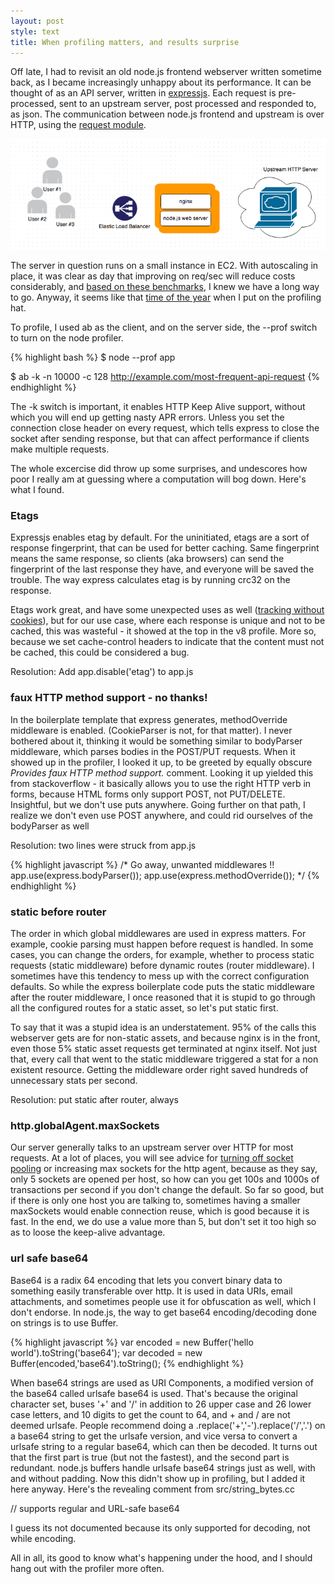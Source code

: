 ```yaml
---
layout: post
style: text
title: When profiling matters, and results surprise
---
```


Off late, I had to revisit an old node.js frontend webserver written sometime back, as I became increasingly unhappy about its performance. It can be thought of as an API server, written in [expressjs](https://github.com/visionmedia/express). Each request is pre-processed, sent to an upstream server, post processed and responded to, as json. The communication between node.js frontend and upstream is over HTTP, using the [request module](https://github.com/mikeal/request).

![The setup](/img/servers.png "Visitors on the site")


The server in question runs on a small instance in EC2. With autoscaling in place, it was clear as day that improving on req/sec will reduce costs considerably, and [based on these benchmarks](http://blog.perfectapi.com/2012/benchmarking-apis-using-perfectapi-vs-express.js-vs-restify.js/), I knew we have a long way to go. Anyway, it seems like that [time of the year](/2012/07/15/node-profiling/) when I put on the profiling hat.

To profile, I used ab as the client, and on the server side, the --prof switch to turn on the node profiler.

{% highlight bash %}
$ node --prof app

$ ab -k -n 10000 -c 128 http://example.com/most-frequent-api-request
{% endhighlight %}

The -k switch is important, it enables HTTP Keep Alive support, without which you will end up getting nasty APR errors. Unless you set the connection close header on every request, which tells express to close the socket after sending response, but that can affect performance if clients make multiple requests.

The whole excercise did throw up some surprises, and undescores how poor I really am at guessing where a computation will bog down. Here's what I found.

### Etags
Expressjs enables etag by default. For the uninitiated, etags are a sort of response fingerprint, that can be used for better caching. Same fingerprint means the same response, so clients (aka browsers) can send the fingerprint of the last response they have, and everyone will be saved the trouble. The way express calculates etag is by running crc32 on the response.

Etags work great, and have some unexpected uses as well ([tracking without cookies](http://www.arctic.org/~dean/tracking-without-cookies.html)), but for our use case, where each response is unique and not to be cached, this was wasteful - it showed at the top in the v8 profile. More so, because we set cache-control headers to indicate that the content must not be cached, this could be considered a bug.

Resolution: Add app.disable('etag') to app.js

### faux HTTP method support - no thanks!
In the boilerplate template that express generates, methodOverride middleware is enabled. (CookieParser is not, for that matter). I never bothered about it, thinking it would be something similar to bodyParser middleware, which parses bodies in the POST/PUT requests. When it showed up in the profiler, I looked it up, to be greeted by equally obscure *Provides faux HTTP method support.* comment. Looking it up yielded this from stackoverflow - it basically allows you to use the right HTTP verb in forms, because HTML forms only support POST, not PUT/DELETE. Insightful, but we don't use puts anywhere. Going further on that path, I realize we don't even use POST anywhere, and could rid ourselves of the bodyParser as well

Resolution: two lines were struck from app.js

{% highlight javascript %}
  /* Go away, unwanted middlewares !!
  app.use(express.bodyParser());
  app.use(express.methodOverride());
  */
{% endhighlight %}

### static before router
The order in which global middlewares are used in express matters. For example, cookie parsing must happen before request is handled. In some cases, you can change the orders, for example, whether to process static requests (static middleware) before dynamic routes (router middleware).  I sometimes have this tendency to mess up with the correct configuration defaults. So while the express boilerplate code puts the static middleware after the router middleware, I once reasoned that it is stupid to go through all the configured routes for a static asset, so let's put static first.

To say that it was a stupid idea is an understatement. 95% of the calls this webserver gets are for non-static assets, and because nginx is in the front, even those 5% static asset requests get terminated at nginx itself. Not just that, every call that went to the static middleware triggered a stat for a non existent resource. Getting the middleware order right saved hundreds of unnecessary stats per second. 

Resolution: put static after router, always

### http.globalAgent.maxSockets
Our server generally talks to an upstream server over HTTP for most requests. At a lot of places, you will see advice for [turning off socket pooling](http://engineering.linkedin.com/nodejs/blazing-fast-nodejs-10-performance-tips-linkedin-mobile) or increasing max sockets for the http agent, because as they say, only 5 sockets are opened per host, so how can you get 100s and 1000s of transactions per second if you don't change the default. So far so good, but if there is only one host you are talking to, sometimes having a smaller maxSockets would enable connection reuse, which is good because it is fast. In the end, we do use a value more than 5, but don't set it too high so as to loose the keep-alive advantage.

### url safe base64
Base64 is a radix 64 encoding that lets you convert binary data to something easily transferable over http. It is used in data URIs, email attachments, and sometimes people use it for obfuscation as well, which I don't endorse. In node.js, the way to get base64 encoding/decoding done on strings is to use Buffer.

{% highlight javascript %}
var encoded = new Buffer('hello world').toString('base64');
var decoded = new Buffer(encoded,'base64').toString();
{% endhighlight %}

When base64 strings are used as URI Components, a modified version of the base64 called urlsafe base64 is used. That's because the original character set, buses '+' and '/' in addition to 26 upper case and 26 lower case letters, and 10 digits to get the count to 64, and + and / are not deemed urlsafe. People recommend doing a .replace('+','-').replace('/','.') on a base64 string to get the urlsafe version, and vice versa to convert a urlsafe string to a regular base64, which can then be decoded. It turns out that the first part is true (but not the fastest), and the second part is redundant. node.js buffers handle urlsafe base64 strings just as well, with and without padding. Now this didn't show up in profiling, but I added it here anyway. Here's the revealing comment from
src/string_bytes.cc

// supports regular and URL-safe base64

I guess its not documented because its only supported for decoding, not while encoding. 

All in all, its good to know what's happening under the hood, and I should hang out with the profiler more often.


